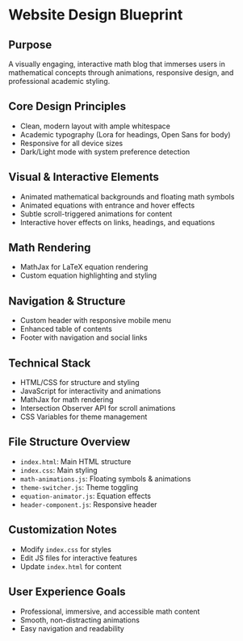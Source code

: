 # Website Design Blueprint

## Purpose
A visually engaging, interactive math blog that immerses users in mathematical concepts through animations, responsive design, and professional academic styling.

## Core Design Principles
- Clean, modern layout with ample whitespace
- Academic typography (Lora for headings, Open Sans for body)
- Responsive for all device sizes
- Dark/Light mode with system preference detection

## Visual & Interactive Elements
- Animated mathematical backgrounds and floating math symbols
- Animated equations with entrance and hover effects
- Subtle scroll-triggered animations for content
- Interactive hover effects on links, headings, and equations

## Math Rendering
- MathJax for LaTeX equation rendering
- Custom equation highlighting and styling

## Navigation & Structure
- Custom header with responsive mobile menu
- Enhanced table of contents
- Footer with navigation and social links

## Technical Stack
- HTML/CSS for structure and styling
- JavaScript for interactivity and animations
- MathJax for math rendering
- Intersection Observer API for scroll animations
- CSS Variables for theme management

## File Structure Overview
- `index.html`: Main HTML structure
- `index.css`: Main styling
- `math-animations.js`: Floating symbols & animations
- `theme-switcher.js`: Theme toggling
- `equation-animator.js`: Equation effects
- `header-component.js`: Responsive header

## Customization Notes
- Modify `index.css` for styles
- Edit JS files for interactive features
- Update `index.html` for content

## User Experience Goals
- Professional, immersive, and accessible math content
- Smooth, non-distracting animations
- Easy navigation and readability